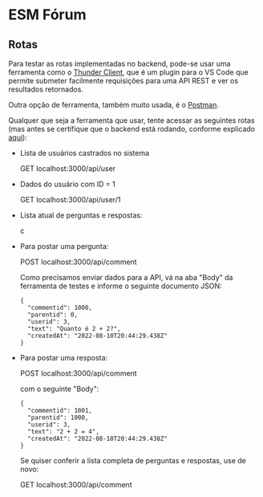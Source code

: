 # ESM Fórum

## Rotas

Para testar as rotas implementadas no backend, pode-se usar uma ferramenta como o
[Thunder Client](https://marketplace.visualstudio.com/items?itemName=rangav.vscode-thunder-client), 
que é um plugin para o VS Code que permite submeter facilmente requisições para uma
API REST e ver os resultados retornados. 

Outra opção de ferramenta, também muito usada, é o [Postman](https://www.postman.com/).

Qualquer que seja a ferramenta que usar, tente acessar as seguintes rotas (mas antes
se certifique que o backend está rodando, conforme explicado 
[aqui](https://github.com/aserg-ufmg/esmforum/blob/main/docs/install-info.md)):

* Lista de usuários castrados no sistema

  GET localhost:3000/api/user

* Dados do usuário com ID = 1

  GET localhost:3000/api/user/1

* Lista atual de perguntas e respostas: 

  c

* Para postar uma pergunta:
 
  POST localhost:3000/api/comment
  
  Como precisamos enviar dados para a API, vá na aba "Body" da ferramenta de testes e informe 
  o seguinte documento JSON:
  
  ```
  {
    "commentid": 1000,
    "parentid": 0,
    "userid": 3,
    "text": "Quanto é 2 + 2?",
    "createdAt": "2022-08-10T20:44:29.438Z"
  }
  ```
  
* Para postar uma resposta:
  
  POST localhost:3000/api/comment
  
  com o seguinte "Body": 

  ```
  {
    "commentid": 1001,
    "parentid": 1000,
    "userid": 3,
    "text": "2 + 2 = 4",
    "createdAt": "2022-08-10T20:44:29.438Z"
  }
  ```
  
  Se quiser conferir a lista completa de perguntas e respostas, use de novo:
  
  GET  localhost:3000/api/comment
  

